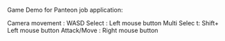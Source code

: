 Game Demo for Panteon job application:

Camera movement : WASD
Select : Left mouse button
Multi Selec t: Shift+ Left mouse button
Attack/Move : Right mouse button
